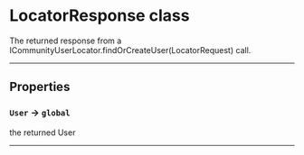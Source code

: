 # LocatorResponse class

The returned response from a ICommunityUserLocator.findOrCreateUser(LocatorRequest) call.

---
## Properties

### `User` → `global`

the returned User

---

